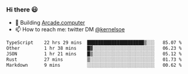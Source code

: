 ### Hi there 😃

- 🔨 Building [Arcade.computer](https://arcade.computer)
- 📫 How to reach me: twitter DM [@kernelsoe](https://twitter.com/kernelsoe)

<!--START_SECTION:waka-->

```txt
TypeScript    22 hrs 29 mins  █████████████████████▒░░░   85.07 %
Other         1 hr 38 mins    █▓░░░░░░░░░░░░░░░░░░░░░░░   06.23 %
JSON          1 hr 21 mins    █▒░░░░░░░░░░░░░░░░░░░░░░░   05.12 %
Rust          27 mins         ▒░░░░░░░░░░░░░░░░░░░░░░░░   01.73 %
Markdown      9 mins          ░░░░░░░░░░░░░░░░░░░░░░░░░   00.62 %
```

<!--END_SECTION:waka-->
